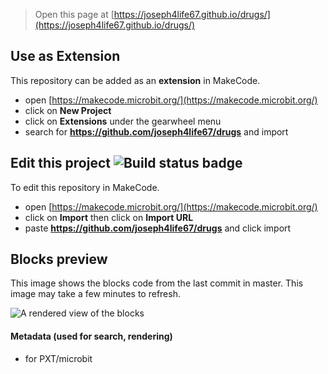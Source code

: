 
> Open this page at [https://joseph4life67.github.io/drugs/](https://joseph4life67.github.io/drugs/)

## Use as Extension

This repository can be added as an **extension** in MakeCode.

* open [https://makecode.microbit.org/](https://makecode.microbit.org/)
* click on **New Project**
* click on **Extensions** under the gearwheel menu
* search for **https://github.com/joseph4life67/drugs** and import

## Edit this project ![Build status badge](https://github.com/joseph4life67/drugs/workflows/MakeCode/badge.svg)

To edit this repository in MakeCode.

* open [https://makecode.microbit.org/](https://makecode.microbit.org/)
* click on **Import** then click on **Import URL**
* paste **https://github.com/joseph4life67/drugs** and click import

## Blocks preview

This image shows the blocks code from the last commit in master.
This image may take a few minutes to refresh.

![A rendered view of the blocks](https://github.com/joseph4life67/drugs/raw/master/.github/makecode/blocks.png)

#### Metadata (used for search, rendering)

* for PXT/microbit
<script src="https://makecode.com/gh-pages-embed.js"></script><script>makeCodeRender("{{ site.makecode.home_url }}", "{{ site.github.owner_name }}/{{ site.github.repository_name }}");</script>
